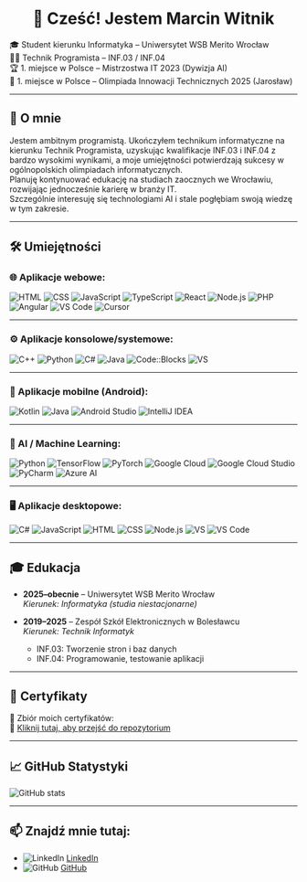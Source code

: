 <h1 align="center">👋 Cześć! Jestem Marcin Witnik</h1>

🎓 Student kierunku Informatyka – Uniwersytet WSB Merito Wrocław  
🧑‍💻 Technik Programista – INF.03 / INF.04  
🏆 1. miejsce w Polsce – Mistrzostwa IT 2023 (Dywizja AI)  
🏅 1. miejsce w Polsce – Olimpiada Innowacji Technicznych 2025 (Jarosław)

---

## 🧠 O mnie

Jestem ambitnym programistą. Ukończyłem technikum informatyczne na kierunku Technik Programista, uzyskując kwalifikacje INF.03 i INF.04 z bardzo wysokimi wynikami, a moje umiejętności potwierdzają sukcesy w ogólnopolskich olimpiadach informatycznych.  
Planuję kontynuować edukację na studiach zaocznych we Wrocławiu, rozwijając jednocześnie karierę w branży IT.  
Szczególnie interesuję się technologiami AI i stale pogłębiam swoją wiedzę w tym zakresie.

---

## 🛠️ Umiejętności

### 🌐 Aplikacje webowe:
![HTML](https://img.shields.io/badge/HTML-E34F26?style=flat&logo=html5&logoColor=white)
![CSS](https://img.shields.io/badge/CSS-1572B6?style=flat&logo=css3&logoColor=white)
![JavaScript](https://img.shields.io/badge/JavaScript-F7DF1E?style=flat&logo=javascript&logoColor=black)
![TypeScript](https://img.shields.io/badge/TypeScript-3178C6?style=flat&logo=typescript&logoColor=white)
![React](https://img.shields.io/badge/React-61DAFB?style=flat&logo=react&logoColor=black)
![Node.js](https://img.shields.io/badge/Node.js-339933?style=flat&logo=node.js&logoColor=white)
![PHP](https://img.shields.io/badge/PHP-777BB4?style=flat&logo=php&logoColor=white)
![Angular](https://img.shields.io/badge/Angular-DD0031?style=flat&logo=angular&logoColor=white)
![VS Code](https://img.shields.io/badge/VS%20Code-007ACC?style=flat&logo=visualstudiocode&logoColor=white)
![Cursor](https://img.shields.io/badge/Cursor%20IDE-3C3C3C?style=flat&logo=visualstudio&logoColor=white)

---

### ⚙️ Aplikacje konsolowe/systemowe:
![C++](https://img.shields.io/badge/C++-00599C?style=flat&logo=c%2b%2b&logoColor=white)
![Python](https://img.shields.io/badge/Python-3776AB?style=flat&logo=python&logoColor=white)
![C#](https://img.shields.io/badge/C%23-239120?style=flat&logo=c-sharp&logoColor=white)
![Java](https://img.shields.io/badge/Java-007396?style=flat&logo=java&logoColor=white)
![Code::Blocks](https://img.shields.io/badge/Code::Blocks-000000?style=flat&logo=codeblocks&logoColor=white)
![VS](https://img.shields.io/badge/Visual%20Studio-5C2D91?style=flat&logo=visualstudio&logoColor=white)

---

### 📱 Aplikacje mobilne (Android):
![Kotlin](https://img.shields.io/badge/Kotlin-7F52FF?style=flat&logo=kotlin&logoColor=white)
![Java](https://img.shields.io/badge/Java-007396?style=flat&logo=java&logoColor=white)
![Android Studio](https://img.shields.io/badge/Android%20Studio-3DDC84?style=flat&logo=androidstudio&logoColor=white)
![IntelliJ IDEA](https://img.shields.io/badge/IntelliJ%20IDEA-000000?style=flat&logo=intellijidea&logoColor=white)

---

### 🤖 AI / Machine Learning:
![Python](https://img.shields.io/badge/Python-3776AB?style=flat&logo=python&logoColor=white)
![TensorFlow](https://img.shields.io/badge/TensorFlow-FF6F00?style=flat&logo=tensorflow&logoColor=white)
![PyTorch](https://img.shields.io/badge/PyTorch-EE4C2C?style=flat&logo=pytorch&logoColor=white)
![Google Cloud](https://img.shields.io/badge/Google%20Cloud-4285F4?style=flat&logo=google-cloud&logoColor=white)
![Google Cloud Studio](https://img.shields.io/badge/Google%20Cloud%20Shell-5F6368?style=flat&logo=googlecloud&logoColor=white)
![PyCharm](https://img.shields.io/badge/PyCharm-000000?style=flat&logo=pycharm&logoColor=white)
![Azure AI](https://img.shields.io/badge/Azure%20AI-0078D4?style=flat&logo=microsoftazure&logoColor=white)

---

### 🖥️ Aplikacje desktopowe:
![C#](https://img.shields.io/badge/C%23-239120?style=flat&logo=c-sharp&logoColor=white)
![JavaScript](https://img.shields.io/badge/JavaScript-F7DF1E?style=flat&logo=javascript&logoColor=black)
![HTML](https://img.shields.io/badge/HTML-E34F26?style=flat&logo=html5&logoColor=white)
![CSS](https://img.shields.io/badge/CSS-1572B6?style=flat&logo=css3&logoColor=white)
![Node.js](https://img.shields.io/badge/Node.js-339933?style=flat&logo=node.js&logoColor=white)
![VS](https://img.shields.io/badge/Visual%20Studio-5C2D91?style=flat&logo=visualstudio&logoColor=white)
![VS Code](https://img.shields.io/badge/VS%20Code-007ACC?style=flat&logo=visualstudiocode&logoColor=white)

---

## 🎓 Edukacja

- **2025–obecnie** – Uniwersytet WSB Merito Wrocław  
  _Kierunek: Informatyka (studia niestacjonarne)_

- **2019–2025** – Zespół Szkół Elektronicznych w Bolesławcu  
  _Kierunek: Technik Informatyk_  
  - INF.03: Tworzenie stron i baz danych  
  - INF.04: Programowanie, testowanie aplikacji

---

## 📜 Certyfikaty

🧾 Zbiór moich certyfikatów:  
🔗 [Kliknij tutaj, aby przejść do repozytorium](https://github.com/marcinwitnik/certificates)

---

## 📈 GitHub Statystyki

![GitHub stats](https://github-readme-stats.vercel.app/api?username=marcinwitnik&show_icons=true&theme=dark&hide_title=false)

---

## 📫 Znajdź mnie tutaj:

- <img src="https://img.icons8.com/color/20/000000/linkedin.png" alt="LinkedIn" /> [LinkedIn](https://www.linkedin.com/in/marcin-witnik-011428375/)
- <img src="https://img.icons8.com/ios-glyphs/20/000000/github.png" alt="GitHub" /> [GitHub](https://github.com/marcinwitnik)

